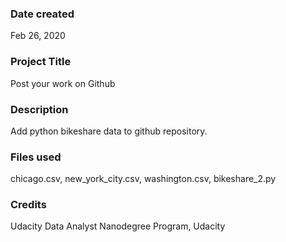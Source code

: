 ### Date created
Feb 26, 2020

### Project Title
Post your work on Github

### Description
Add python bikeshare data to github repository.

### Files used
chicago.csv, new_york_city.csv, washington.csv, bikeshare_2.py

### Credits
Udacity Data Analyst Nanodegree Program, Udacity

